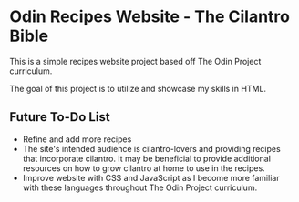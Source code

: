 # Odin Recipes Website - The Cilantro Bible
This is a simple recipes website project based off The Odin Project curriculum.

The goal of this project is to utilize and showcase my skills in HTML.

## Future To-Do List
* Refine and add more recipes
* The site's intended audience is cilantro-lovers and providing recipes that incorporate cilantro. It may be beneficial to provide additional resources on how to grow cilantro at home to use in the recipes.
* Improve website with CSS and JavaScript as I become more familiar with these languages throughout The Odin Project curriculum.

